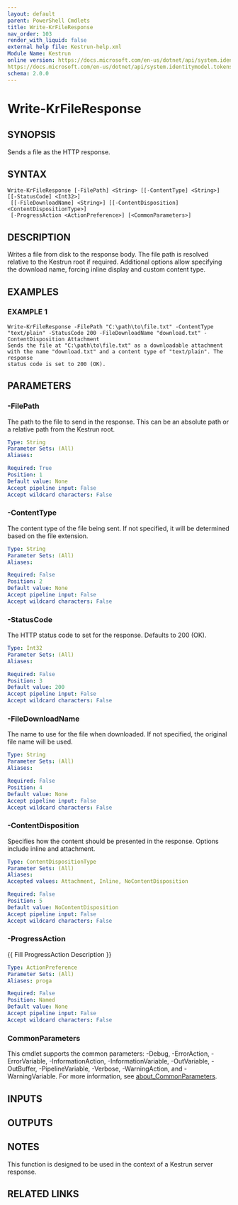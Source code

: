 ```yaml
---
layout: default
parent: PowerShell Cmdlets
title: Write-KrFileResponse
nav_order: 103
render_with_liquid: false
external help file: Kestrun-help.xml
Module Name: Kestrun
online version: https://docs.microsoft.com/en-us/dotnet/api/system.identitymodel.tokens.jwt.jwtsecuritytoken?view=azure-dotnet
https://docs.microsoft.com/en-us/dotnet/api/system.identitymodel.tokens.jwt.jwtsecuritytokenhandler?view=azure-dotnet
schema: 2.0.0
---
```


# Write-KrFileResponse

## SYNOPSIS
Sends a file as the HTTP response.

## SYNTAX

```
Write-KrFileResponse [-FilePath] <String> [[-ContentType] <String>] [[-StatusCode] <Int32>]
 [[-FileDownloadName] <String>] [[-ContentDisposition] <ContentDispositionType>]
 [-ProgressAction <ActionPreference>] [<CommonParameters>]
```

## DESCRIPTION
Writes a file from disk to the response body.
The file path is resolved
relative to the Kestrun root if required.
Additional options allow
specifying the download name, forcing inline display and custom content
type.

## EXAMPLES

### EXAMPLE 1
```
Write-KrFileResponse -FilePath "C:\path\to\file.txt" -ContentType "text/plain" -StatusCode 200 -FileDownloadName "download.txt" -ContentDisposition Attachment
Sends the file at "C:\path\to\file.txt" as a downloadable attachment
with the name "download.txt" and a content type of "text/plain". The response
status code is set to 200 (OK).
```

## PARAMETERS

### -FilePath
The path to the file to send in the response.
This can be an absolute path
or a relative path from the Kestrun root.

```yaml
Type: String
Parameter Sets: (All)
Aliases:

Required: True
Position: 1
Default value: None
Accept pipeline input: False
Accept wildcard characters: False
```

### -ContentType
The content type of the file being sent.
If not specified, it will be determined
based on the file extension.

```yaml
Type: String
Parameter Sets: (All)
Aliases:

Required: False
Position: 2
Default value: None
Accept pipeline input: False
Accept wildcard characters: False
```

### -StatusCode
The HTTP status code to set for the response.
Defaults to 200 (OK).

```yaml
Type: Int32
Parameter Sets: (All)
Aliases:

Required: False
Position: 3
Default value: 200
Accept pipeline input: False
Accept wildcard characters: False
```

### -FileDownloadName
The name to use for the file when downloaded.
If not specified, the original
file name will be used.

```yaml
Type: String
Parameter Sets: (All)
Aliases:

Required: False
Position: 4
Default value: None
Accept pipeline input: False
Accept wildcard characters: False
```

### -ContentDisposition
Specifies how the content should be presented in the response.
Options include
inline and attachment.

```yaml
Type: ContentDispositionType
Parameter Sets: (All)
Aliases:
Accepted values: Attachment, Inline, NoContentDisposition

Required: False
Position: 5
Default value: NoContentDisposition
Accept pipeline input: False
Accept wildcard characters: False
```

### -ProgressAction
{{ Fill ProgressAction Description }}

```yaml
Type: ActionPreference
Parameter Sets: (All)
Aliases: proga

Required: False
Position: Named
Default value: None
Accept pipeline input: False
Accept wildcard characters: False
```

### CommonParameters
This cmdlet supports the common parameters: -Debug, -ErrorAction, -ErrorVariable, -InformationAction, -InformationVariable, -OutVariable, -OutBuffer, -PipelineVariable, -Verbose, -WarningAction, and -WarningVariable. For more information, see [about_CommonParameters](http://go.microsoft.com/fwlink/?LinkID=113216).

## INPUTS

## OUTPUTS

## NOTES
This function is designed to be used in the context of a Kestrun server response.

## RELATED LINKS
